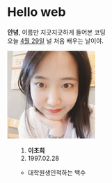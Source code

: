 <h1>Hello web</h1>
<strong>안녕</strong>, 이름만 지긋지긋하게 들어본 코딩<br>
오늘 <u>4월 29일</u> 널 처음 배우는 날이야.
<p/0>
<img src="사진.jpg" width="40%">
<ul>
<ol>
<li><strong>이초희</strong></li>
<li>1997.02.28</li>
</ol>
</ul>
<ol>
<ul>
<li>대학원생인척하는 백수</li>
</ul>
</ol>
